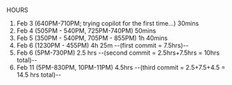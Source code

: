 HOURS
1. Feb 3 (640PM-710PM; trying copilot for the first time...) 30mins
2. Feb 4 (505PM -  540PM, 725PM-740PM) 50mins
3. Feb 5 (350PM - 540PM, 705PM - 855PM) 1h 40mins
4. Feb 6 (1230PM - 455PM) 4h 25m
--(first commit = 7.5hrs)--
5. Feb 6 (5PM-730PM) 2.5 hrs
--(second commit = 2.5hrs+7.5hrs = 10hrs total)--
6. Feb 11 (5PM-830PM, 10PM-11PM) 4.5hrs
--(third commit = 2.5+7.5+4.5 = 14.5 hrs total)--
